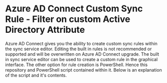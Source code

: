 # Azure AD Connect Custom Sync Rule - Filter on custom Active Directory Attribute

Azure AD Connect gives you the ability to create custom sync rules within the sync service editor.  Editing the built in rules is not recommended or supported and will be overwritten on Azure AD Connect upgrade.  The built in sync service editor can be used to create a custom rule in the graphical interface.  The other option for rule creation is PowerShell.  Hence this repository and PowerShell script contained within it.  Below is an explanation of the script and it's contents.


